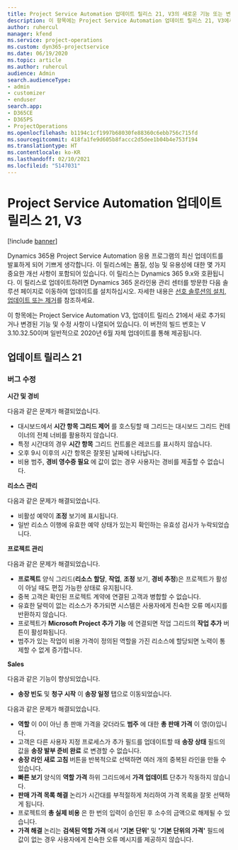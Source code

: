 ```yaml
---
title: Project Service Automation 업데이트 릴리스 21, V3의 새로운 기능 또는 변경된 기능
description: 이 항목에는 Project Service Automation 업데이트 릴리스 21, V3에서 사용할 수 있는 기능 및 수정 사항이 나열되어 있습니다.
author: ruhercul
manager: kfend
ms.service: project-operations
ms.custom: dyn365-projectservice
ms.date: 06/19/2020
ms.topic: article
ms.author: ruhercul
audience: Admin
search.audienceType:
- admin
- customizer
- enduser
search.app:
- D365CE
- D365PS
- ProjectOperations
ms.openlocfilehash: b1194c1cf1997b68030fe88360c6ebb756c715fd
ms.sourcegitcommit: 418fa1fe9d605b8faccc2d5dee1b04b4e753f194
ms.translationtype: HT
ms.contentlocale: ko-KR
ms.lasthandoff: 02/10/2021
ms.locfileid: "5147031"
---
```

# <a name="project-service-automation-update-release-21-v3"></a>Project Service Automation 업데이트 릴리스 21, V3

[!include [banner](../includes/psa-now-project-operations.md)]

Dynamics 365용 Project Service Automation 응용 프로그램의 최신 업데이트를 발표하게 되어 기쁘게 생각합니다. 이 릴리스에는 품질, 성능 및 유용성에 대한 몇 가지 중요한 개선 사항이 포함되어 있습니다. 이 릴리스는 Dynamics 365 9.x와 호환됩니다. 이 릴리스로 업데이트하려면 Dynamics 365 온라인용 관리 센터를 방문한 다음 솔루션 페이지로 이동하여 업데이트를 설치하십시오. 자세한 내용은 [선호 솔루션의 설치, 업데이트 또는 제거](https://docs.microsoft.com/power-platform/admin/install-remove-preferred-solution)를 참조하세요.

이 항목에는 Project Service Automation V3, 업데이트 릴리스 21에서 새로 추가되거나 변경된 기능 및 수정 사항이 나열되어 있습니다. 이 버전의 빌드 번호는 V 3.10.32.50이며 일반적으로 2020년 6월 자체 업데이트를 통해 제공됩니다.

## <a name="update-release-21"></a>업데이트 릴리스 21

### <a name="bug-fixes"></a>버그 수정

**시간 및 경비**

다음과 같은 문제가 해결되었습니다.

- 대시보드에서 **시간 항목 그리드 제어** 를 호스팅할 때 그리드는 대시보드 그리드 컨테이너의 전체 너비를 활용하지 않습니다.
- 특정 시간대의 경우 **시간 항목** 그리드 컨트롤은 레코드를 표시하지 않습니다.
- 오후 9시 이후의 시간 항목은 잘못된 날짜에 나타납니다.
- 비용 범주, **경비 영수증 필요** 에 값이 없는 경우 사용자는 경비를 제출할 수 없습니다.

**리소스 관리**

다음과 같은 문제가 해결되었습니다.

- 비활성 예약이 **조정** 보기에 표시됩니다.
- 일반 리소스 이행에 유효한 예약 상태가 있는지 확인하는 유효성 검사가 누락되었습니다.

**프로젝트 관리**

다음과 같은 문제가 해결되었습니다.

- **프로젝트** 양식 그리드(**리소스 할당**, **작업**, **조정** 보기, **경비 추정**)은 프로젝트가 활성이 아닐 때도 편집 가능한 상태로 유지됩니다.
- 중복 고객은 확인된 프로젝트 계약에 연결된 고객과 병합할 수 없습니다.
- 유효한 달력이 없는 리소스가 추가되면 시스템은 사용자에게 친숙한 오류 메시지를 반환하지 않습니다.
- 프로젝트가 **Microsoft Project 추가 기능** 에 연결되면 작업 그리드의 **작업 추가** 버튼이 활성화됩니다.
- 범주가 있는 작업이 비용 가격이 정의된 역할을 가진 리소스에 할당되면 노력이 통제할 수 없게 증가합니다.

**Sales**

다음과 같은 기능이 향상되었습니다.

- **송장 빈도** 및 **청구 시작** 이 **송장 일정** 탭으로 이동되었습니다.

다음과 같은 문제가 해결되었습니다.

- **역할** 이 0이 아닌 총 판매 가격을 갖더라도 **범주** 에 대한 **총 판매 가격** 이 영(0)입니다.
- 고객은 다른 사용자 지정 프로세스가 추가 필드를 업데이트할 때 **송장 상태** 필드의 값을 **송장 발부 준비 완료** 로 변경할 수 없습니다.
- **송장 라인 새로 고침** 버튼을 반복적으로 선택하면 여러 개의 중복된 라인을 만들 수 있습니다.
- **빠른 보기** 양식의 **역할 가격** 하위 그리드에서 **가격 업데이트** 단추가 작동하지 않습니다.
- **판매 가격 목록 해결** 논리가 시간대를 부적절하게 처리하여 가격 목록을 잘못 선택하게 됩니다.
- 프로젝트의 **총 실제 비용** 은 한 번의 입력이 승인된 후 소수의 금액으로 해제될 수 있습니다.
- **가격 해결** 논리는 **검색된 역할 가격** 에서 **'기본 단위'** 및 **'기본 단위의 가격'** 필드에 값이 없는 경우 사용자에게 친숙한 오류 메시지를 제공하지 않습니다.
